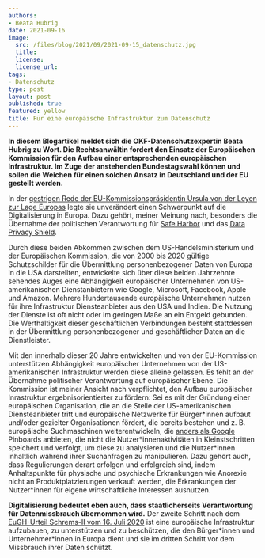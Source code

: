 ```yaml
---
authors:
- Beata Hubrig
date: 2021-09-16
image:
  src: /files/blog/2021/09/2021-09-15_datenschutz.jpg
  title:
  license: 
  license_url: 
tags:
- Datenschutz
type: post
layout: post
published: true
featured: yellow
title: Für eine europäische Infrastruktur zum Datenschutz
---
```


**In diesem Blogartikel meldet sich die OKF-Datenschutzexpertin Beata Hubrig zu Wort. 
Die Rechtsanwältin fordert den Einsatz der Europäischen Kommission für den Aufbau einer entsprechenden europäischen Infrastruktur. 
Im Zuge der anstehenden Bundestagswahl können und sollen die Weichen für einen solchen Ansatz in Deutschland und der EU gestellt werden.**

In der [gestrigen Rede der EU-Kommissionspräsidentin Ursula von der Leyen zur Lage Europas](https://ec.europa.eu/info/strategy/strategic-planning/state-union-addresses/state-union-2021_de) legte sie unverändert einen Schwerpunkt auf die Digitalisierung in Europa. 
Dazu gehört, meiner Meinung nach, besonders die Übernahme der politischen Verantwortung für [Safe Harbor](https://ec.europa.eu/transparency/documents-register/detail?ref=COM(2013)846&lang=de) und das [Data Privacy Shield](https://ec.europa.eu/info/law/law-topic/data-protection/international-dimension-data-protection/eu-us-data-transfers_de).

Durch diese beiden Abkommen zwischen dem US-Handelsministerium und der Europäischen Kommission, die von 2000 bis 2020 gültige Schutzschilder für die Übermittlung personenbezogener Daten von Europa in die USA darstellten, entwickelte sich über diese beiden Jahrzehnte sehendes Auges eine Abhängigkeit europäischer Unternehmen von US-amerikanischen Dienstanbietern wie Google, Microsoft, Facebook, Apple und Amazon. 
Mehrere Hundertausende europäische Unternehmen nutzen für ihre Infrastruktur Diensteanbieter aus den USA und Indien. 
Die Nutzung der Dienste ist oft nicht oder im geringen Maße an ein Entgeld gebunden. 
Die Werthaltigkeit dieser geschäftlichen Verbindungen besteht stattdessen in der Übermittlung personenbezogener und geschäftlicher Daten an die Dienstleister. 

Mit den innerhalb dieser 20 Jahre entwickelten und von der EU-Kommission unterstützen Abhängigkeit europäischer Unternehmen von der US-amerikanischen Infrastruktur werden diese alleine gelassen. 
Es fehlt an der Übernahme politischer Verantwortung auf europäischer Ebene. 
Die Kommission ist meiner Ansicht nach verpflichtet, den Aufbau europäischer Inrastruktur ergebnisorientierter zu fördern: Sei es mit der Gründung einer europäischen Organisation, die an die Stelle der US-amerikanischen Diensteanbieter tritt und europäische Netzwerke für Bürger\*innen aufbaut und/oder gezielter Organisationen fördert, die bereits bestehen und z. B. europäische Suchmaschinen weiterentwickeln, die [anders als Google](https://www.verbraucherzentrale.de/wissen/digitale-welt/datenschutz/suchmaschinen-sicher-nutzen-11914) Pinboards anbieten, die nicht die Nutzer\*innenaktivitäten in Kleinstschritten speichert und verfolgt, um diese zu analysieren und die Nutzer\*innen inhaltlich während ihrer Suchanfragen zu manipulieren. 
Dazu gehört auch, dass Regulierungen derart erfolgen und erfolgreich sind, indem Anhaltspunkte für physische und psychische Erkrankungen wie Anorexie nicht an Produktplatzierungen verkauft werden, die Erkrankungen der Nutzer\*innen für eigene wirtschaftliche Interessen ausnutzen. 

**Digitalisierung bedeutet eben auch, dass staatlicherseits Verantwortung für Datenmissbrauch übernommen wird.** 
Der zweite Schritt nach dem [EuGH-Urteil Schrems-II vom 16. Juli 2020](https://www.bfdi.bund.de/SharedDocs/Downloads/DE/EU_UN/Kernaussagen-Schrems-II.pdf?__blob=publicationFile&v=4) ist eine europäische Infrastruktur aufzubauen, zu unterstützen und zu beschützen, die den Bürger\*innen und Unternehmer\*innen in Europa dient und sie im dritten Schritt vor dem Missbrauch ihrer Daten schützt.
